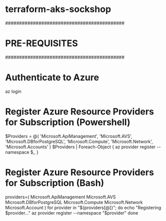 # terraform-aks-sockshop


###########################################
# PRE-REQUISITES
###########################################

# Authenticate to Azure
az login

# Register Azure Resource Providers for Subscription (Powershell)
$Providers = @(
    'Microsoft.ApiManagement',
    'Microsoft.AVS',
    'Microsoft.DBforPostgreSQL',
    'Microsoft.Compute',
    'Microsoft.Network',
    'Microsoft.Accounts'
)
$Providers | Foreach-Object {
    az provider register --namespace $_
}

# Register Azure Resource Providers for Subscription (Bash)
providers=(
    Microsoft.ApiManagement
    Microsoft.AVS
    Microsoft.DBforPostgreSQL
    Microsoft.Compute
    Microsoft.Network
    Microsoft.Account
)
for provider in "${providers[@]}"; do
  echo "Registering $provider..."
  az provider register --namespace "$provider"
done